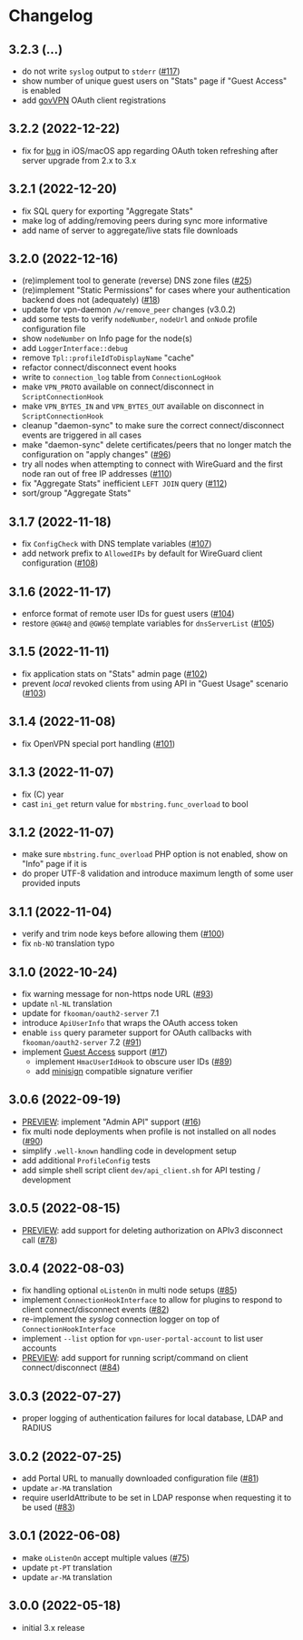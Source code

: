 # Changelog

## 3.2.3 (...)
- do not write `syslog` output to `stderr` 
  ([#117](https://todo.sr.ht/~eduvpn/server/117))
- show number of unique guest users on "Stats" page if "Guest Access" is 
  enabled
- add [govVPN](https://govroam.nl/diensten2/govvpn/) OAuth client registrations

## 3.2.2 (2022-12-22)
- fix for [bug](https://github.com/eduvpn/apple/issues/487) in iOS/macOS app 
  regarding OAuth token refreshing after server upgrade from 2.x to 3.x

## 3.2.1 (2022-12-20)
- fix SQL query for exporting "Aggregate Stats"
- make log of adding/removing peers during sync more informative
- add name of server to aggregate/live stats file downloads

## 3.2.0 (2022-12-16)
- (re)implement tool to generate (reverse) DNS zone files
  ([#25](https://todo.sr.ht/~eduvpn/server/25))
- (re)implement "Static Permissions" for cases where your authentication 
  backend does not (adequately)
  ([#18](https://todo.sr.ht/~eduvpn/server/18)) 
- update for vpn-daemon `/w/remove_peer` changes (v3.0.2)
- add some tests to verify `nodeNumber`, `nodeUrl` and `onNode` profile 
  configuration file
- show `nodeNumber` on Info page for the node(s)
- add `LoggerInterface::debug`
- remove `Tpl::profileIdToDisplayName` "cache"
- refactor connect/disconnect event hooks
- write to `connection_log` table from `ConnectionLogHook`
- make `VPN_PROTO` available on connect/disconnect in `ScriptConnectionHook`
- make `VPN_BYTES_IN` and `VPN_BYTES_OUT` available on disconnect  in 
  `ScriptConnectionHook`
- cleanup "daemon-sync" to make sure the correct connect/disconnect events are
  triggered in all cases
- make "daemon-sync" delete certificates/peers that no longer match the 
  configuration on "apply changes" 
  ([#96](https://todo.sr.ht/~eduvpn/server/96))
- try all nodes when attempting to connect with WireGuard and the first node 
  ran out of free IP addresses ([#110](https://todo.sr.ht/~eduvpn/server/110))
- fix "Aggregate Stats" inefficient `LEFT JOIN` query
  ([#112](https://todo.sr.ht/~eduvpn/server/112))
- sort/group "Aggregate Stats"

## 3.1.7 (2022-11-18)
- fix `ConfigCheck` with DNS template variables 
  ([#107](https://todo.sr.ht/~eduvpn/server/107))
- add network prefix to `AllowedIPs` by default for WireGuard client 
  configuration ([#108](https://todo.sr.ht/~eduvpn/server/108)) 

## 3.1.6 (2022-11-17)
- enforce format of remote user IDs for guest users 
  ([#104](https://todo.sr.ht/~eduvpn/server/104))
- restore `@GW4@` and `@GW6@` template variables for `dnsServerList`
  ([#105](https://todo.sr.ht/~eduvpn/server/105))

## 3.1.5 (2022-11-11)
- fix application stats on "Stats" admin page 
  ([#102](https://todo.sr.ht/~eduvpn/server/102))
- prevent *local* revoked clients from using API in "Guest Usage" scenario 
  ([#103](https://todo.sr.ht/~eduvpn/server/103))

## 3.1.4 (2022-11-08)
- fix OpenVPN special port handling 
  ([#101](https://todo.sr.ht/~eduvpn/server/101))

## 3.1.3 (2022-11-07)
- fix (C) year
- cast `ini_get` return value for `mbstring.func_overload` to bool

## 3.1.2 (2022-11-07)
- make sure `mbstring.func_overload` PHP option is not enabled, show on "Info"
  page if it is
- do proper UTF-8 validation and introduce maximum length of some user provided 
  inputs

## 3.1.1 (2022-11-04)
- verify and trim node keys before allowing them 
  ([#100](https://todo.sr.ht/~eduvpn/server/100))
- fix `nb-NO` translation typo

## 3.1.0 (2022-10-24)
- fix warning message for non-https node URL 
  ([#93](https://todo.sr.ht/~eduvpn/server/93))
- update `nl-NL` translation
- update for `fkooman/oauth2-server` 7.1
- introduce `ApiUserInfo` that wraps the OAuth access token
- enable `iss` query parameter support for OAuth callbacks with 
  `fkooman/oauth2-server` 7.2 ([#91](https://todo.sr.ht/~eduvpn/server/91))
- implement 
  [Guest Access](https://github.com/eduvpn/documentation/blob/v3/GUEST_ACCESS.md) 
  support ([#17](https://todo.sr.ht/~eduvpn/server/17))
  - implement `HmacUserIdHook` to obscure user IDs 
    ([#89](https://todo.sr.ht/~eduvpn/server/89))
  - add [minisign](https://jedisct1.github.io/minisign/) compatible 
    signature verifier
  
## 3.0.6 (2022-09-19)
- [PREVIEW](https://github.com/eduvpn/documentation/blob/v3/PREVIEW_FEATURES.md): 
  implement "Admin API" support ([#16](https://todo.sr.ht/~eduvpn/server/16))
- fix multi node deployments when profile is not installed on all nodes 
  ([#90](https://todo.sr.ht/~eduvpn/server/90))
- simplify `.well-known` handling code in development setup
- add additional `ProfileConfig` tests
- add simple shell script client `dev/api_client.sh` for API testing /
  development

## 3.0.5 (2022-08-15)
- [PREVIEW](https://github.com/eduvpn/documentation/blob/v3/PREVIEW_FEATURES.md): 
  add support for deleting authorization on APIv3 disconnect call 
  ([#78](https://todo.sr.ht/~eduvpn/server/78))

## 3.0.4 (2022-08-03)
- fix handling optional `oListenOn` in multi node setups 
  ([#85](https://todo.sr.ht/~eduvpn/server/85))
- implement `ConnectionHookInterface` to allow for plugins to respond to client
  connect/disconnect events ([#82](https://todo.sr.ht/~eduvpn/server/82))
- re-implement the _syslog_ connection logger on top of 
  `ConnectionHookInterface`
- implement `--list` option for `vpn-user-portal-account` to list user accounts
- [PREVIEW](https://github.com/eduvpn/documentation/blob/v3/PREVIEW_FEATURES.md): 
  add support for running script/command on client connect/disconnect 
  ([#84](https://todo.sr.ht/~eduvpn/server/84))
  
## 3.0.3 (2022-07-27)
- proper logging of authentication failures for local database, LDAP and RADIUS

## 3.0.2 (2022-07-25)
- add Portal URL to manually downloaded configuration file ([#81](https://todo.sr.ht/~eduvpn/server/81))
- update `ar-MA` translation
- require userIdAttribute to be set in LDAP response when requesting it to be
  used ([#83](https://todo.sr.ht/~eduvpn/server/83))

## 3.0.1 (2022-06-08)
- make `oListenOn` accept multiple values 
  ([#75](https://todo.sr.ht/~eduvpn/server/75))
- update `pt-PT` translation
- update `ar-MA` translation

## 3.0.0 (2022-05-18)
- initial 3.x release
